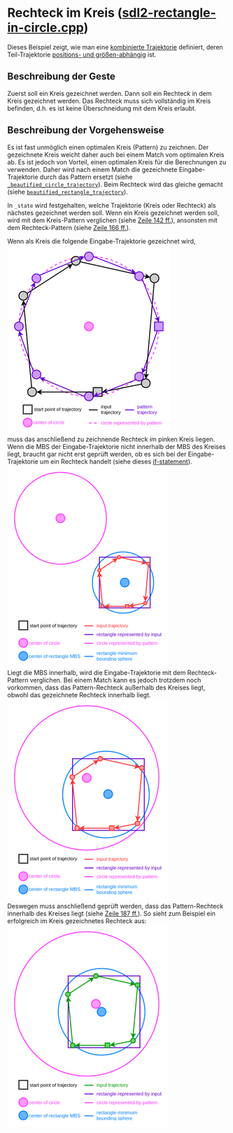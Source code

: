 # Rechteck im Kreis ([sdl2-rectangle-in-circle.cpp][sdl2-rectangle-in-circle])
Dieses Beispiel zeigt, wie man eine
[kombinierte Trajektorie](../user-stories.md#combined)
definiert, deren Teil-Trajektorie [positions- und größen-abhängig](../user-stories.md#position-size-orientation-dependend)
ist.

## Beschreibung der Geste
Zuerst soll ein Kreis gezeichnet werden.
Dann soll ein Rechteck in dem Kreis gezeichnet werden.
Das Rechteck muss sich vollständig im Kreis befinden,
d.h. es ist keine Überschneidung mit dem Kreis erlaubt.

## Beschreibung der Vorgehensweise
Es ist fast unmöglich einen optimalen Kreis (Pattern) zu zeichnen.
Der gezeichnete Kreis weicht daher auch bei einem Match vom optimalen Kreis ab.
Es ist jedoch von Vorteil, einen optimalen Kreis für die Berechnungen zu
verwenden.
Daher wird nach einem Match die gezeichnete Eingabe-Trajektorie durch das
Pattern ersetzt (siehe [`_beautified_circle_trajectory`][_beautified_circle_trajectory init]).
Beim Rechteck wird das gleiche gemacht (siehe [`beautified_rectangle_trajectory`][beautified_rectangle_trajectory init]).

In `_state` wird festgehalten, welche Trajektorie (Kreis oder Rechteck) als
nächstes gezeichnet werden soll.
Wenn ein Kreis gezeichnet werden soll, wird mit dem Kreis-Pattern verglichen
(siehe [Zeile 142 ff.][L142]), ansonsten mit dem Rechteck-Pattern
(siehe [Zeile 166 ff.][L166]).

Wenn als Kreis die folgende Eingabe-Trajektorie gezeichnet wird,  
![circle-input-and-pattern](../img/algorithm/position-size-orientation-dependend/circle-input-and-pattern.png)    
muss das anschließend zu zeichnende Rechteck im pinken Kreis liegen.
Wenn die MBS der Eingabe-Trajektorie nicht innerhalb der MBS des Kreises liegt,
braucht gar nicht erst geprüft werden, ob es sich bei der Eingabe-Trajektorie
um ein Rechteck handelt (siehe dieses [if-statement][MBS of rectangle in MBS of circle]).  
![MBS-of-rectangle-outside](../img/algorithm/position-size-orientation-dependend/MBS-of-rectangle-outside.png)  
Liegt die MBS innerhalb, wird die Eingabe-Trajektorie mit dem Rechteck-Pattern
verglichen.
Bei einem Match kann es jedoch trotzdem noch vorkommen, dass das
Pattern-Rechteck außerhalb des Kreises liegt, obwohl das gezeichnete Rechteck
innerhalb liegt.  
![rectangle-intersects-circle](../img/algorithm/position-size-orientation-dependend/rectangle-intersects-circle.png)    
Deswegen muss anschließend geprüft werden, dass das Pattern-Rechteck innerhalb
des Kreises liegt (siehe [Zeile 187 ff.][L187]).
So sieht zum Beispiel ein erfolgreich im Kreis gezeichnetes Rechteck aus:  
![rectangle-inside](../img/algorithm/position-size-orientation-dependend/rectangle-inside.png)  

[sdl2-rectangle-in-circle]: ../../example/sdl2/app/sdl2-rectangle-in-circle.cpp
[_beautified_circle_trajectory init]: ../../example/sdl2/app/sdl2-rectangle-in-circle.cpp#L147
[beautified_rectangle_trajectory init]: ../../example/sdl2/app/sdl2-rectangle-in-circle.cpp#L173
[MBS of rectangle in MBS of circle]: ../../example/sdl2/app/sdl2-rectangle-in-circle.cpp#L129
[L142]: ../../example/sdl2/app/sdl2-rectangle-in-circle.cpp#L142
[L166]: ../../example/sdl2/app/sdl2-rectangle-in-circle.cpp#L166
[L187]: ../../example/sdl2/app/sdl2-rectangle-in-circle.cpp#L187



